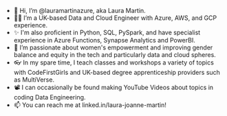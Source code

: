 - 👋 Hi, I’m @lauramartinazure, aka Laura Martin.
- 👩‍💻 I’m a UK-based Data and Cloud Engineer with Azure, AWS, and GCP experience.
- ✨ I'm also proficient in Python, SQL, PySpark, and have specialist experience in Azure Functions, Synapse Analytics and PowerBI. 
- 💪 I’m passionate about women's empowerment and improving gender balance and equity in the tech and particularly data and cloud spheres.
- 👓 In my spare time, I teach classes and workshops a variety of topics with CodeFirstGirls and UK-based degree apprenticeship providers such as MultiVerse.
- 📽 I can occasionally be found making YouTube Videos about topics in coding Data Engineering.
- 📫 You can reach me at linked.in/laura-joanne-martin!

<!---
lauramartinazure/lauramartinazure is a ✨ special ✨ repository because its `README.md` (this file) appears on your GitHub profile.
You can click the Preview link to take a look at your changes.
--->
